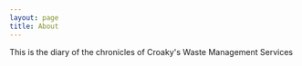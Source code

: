 ```yaml
---
layout: page
title: About
---
```


This is the diary of the chronicles of Croaky's Waste Management Services
